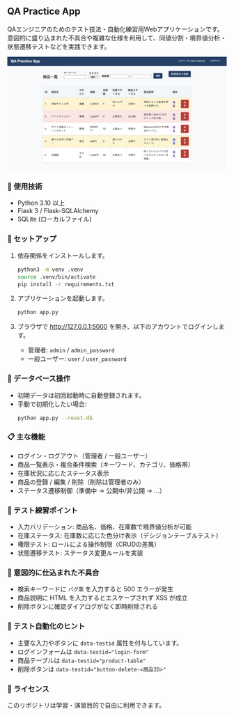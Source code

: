## QA Practice App

QAエンジニアのためのテスト技法・自動化練習用Webアプリケーションです。意図的に盛り込まれた不具合や複雑な仕様を利用して、同値分割・境界値分析・状態遷移テストなどを実践できます。

![アプリのスクリーンショット](./app-image.png)

### 🧰 使用技術
- Python 3.10 以上
- Flask 3 / Flask-SQLAlchemy
- SQLite (ローカルファイル)

### 🚀 セットアップ
1. 依存関係をインストールします。
	```sh
	python3 -m venv .venv
	source .venv/bin/activate
	pip install -r requirements.txt
	```

2. アプリケーションを起動します。
	```sh
	python app.py
	```

3. ブラウザで <http://127.0.0.1:5000> を開き、以下のアカウントでログインします。
	- 管理者: `admin` / `admin_password`
	- 一般ユーザー: `user` / `user_password`

### 💾 データベース操作
- 初期データは初回起動時に自動登録されます。
- 手動で初期化したい場合:
  ```sh
  python app.py --reset-db
  ```

### 📋 主な機能
- ログイン・ログアウト（管理者 / 一般ユーザー）
- 商品一覧表示・複合条件検索（キーワード、カテゴリ、価格帯）
- 在庫状況に応じたステータス表示
- 商品の登録 / 編集 / 削除（削除は管理者のみ）
- ステータス遷移制御（準備中 → 公開中/非公開 → ...）

### 🎯 テスト練習ポイント
- 入力バリデーション: 商品名、価格、在庫数で境界値分析が可能
- 在庫ステータス: 在庫数に応じた色分け表示（デシジョンテーブルテスト）
- 権限テスト: ロールによる操作制限（CRUDの差異）
- 状態遷移テスト: ステータス変更ルールを実装

### 🐞 意図的に仕込まれた不具合
- 検索キーワードに `バグ票` を入力すると 500 エラーが発生
- 商品説明に HTML を入力するとエスケープされず XSS が成立
- 削除ボタンに確認ダイアログがなく即時削除される

### 🤖 テスト自動化のヒント
- 主要な入力やボタンに `data-testid` 属性を付与しています。
- ログインフォームは `data-testid="login-form"`
- 商品テーブルは `data-testid="product-table"`
- 削除ボタンは `data-testid="button-delete-<商品ID>"`

### 📎 ライセンス
このリポジトリは学習・演習目的で自由に利用できます。